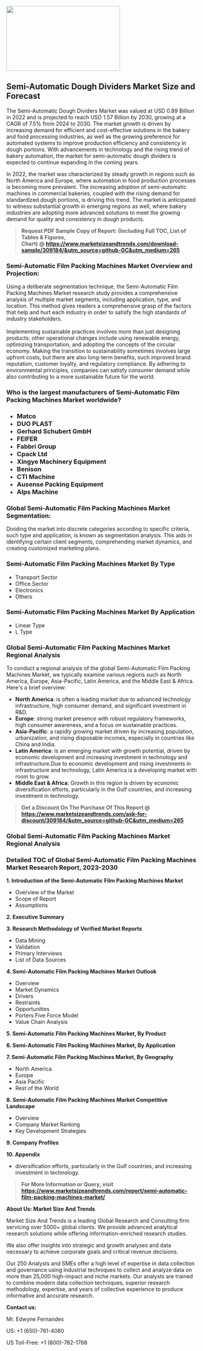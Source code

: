 <p><img class="alignnone size-medium wp-image-20088" src="https://ffe5etoiles.com/wp-content/uploads/2024/12/MST1-300x171.png" alt="" width="300" height="171" /></p><h2>Semi-Automatic Dough Dividers Market Size and Forecast</h2><p>The Semi-Automatic Dough Dividers Market was valued at USD 0.89 Billion in 2022 and is projected to reach USD 1.57 Billion by 2030, growing at a CAGR of 7.5% from 2024 to 2030. The market growth is driven by increasing demand for efficient and cost-effective solutions in the bakery and food processing industries, as well as the growing preference for automated systems to improve production efficiency and consistency in dough portions. With advancements in technology and the rising trend of bakery automation, the market for semi-automatic dough dividers is expected to continue expanding in the coming years.</p><p>In 2022, the market was characterized by steady growth in regions such as North America and Europe, where automation in food production processes is becoming more prevalent. The increasing adoption of semi-automatic machines in commercial bakeries, coupled with the rising demand for standardized dough portions, is driving this trend. The market is anticipated to witness substantial growth in emerging regions as well, where bakery industries are adopting more advanced solutions to meet the growing demand for quality and consistency in dough products.</p></p><blockquote id="" class=""><strong>Request PDF Sample Copy of Report: (Including Full TOC, List of Tables &amp; Figures, Chart)&nbsp;@&nbsp;<strong><a href="https://www.marketsizeandtrends.com/download-sample/309184/&utm_source=github-GC&utm_medium=265" target="_blank">https://www.marketsizeandtrends.com/download-sample/309184/&utm_source=github-GC&utm_medium=265</a></strong></strong></blockquote><h3 id="" class="">Semi-Automatic Film Packing Machines Market&nbsp;Overview and Projection:</h3><p id="" class="">Using a deliberate segmentation technique, the Semi-Automatic Film Packing Machines Market research study provides a comprehensive analysis of multiple market segments, including application, type, and location. This method gives readers a comprehensive grasp of the factors that help and hurt each industry in order to satisfy the high standards of industry stakeholders. <br /> <br />Implementing sustainable practices involves more than just designing products; other operational changes include using renewable energy, optimizing transportation, and adopting the concepts of the circular economy. Making the transition to sustainability sometimes involves large upfront costs, but there are also long-term benefits, such improved brand reputation, customer loyalty, and regulatory compliance. By adhering to environmental principles, companies can satisfy consumer demand while also contributing to a more sustainable future for the world.</p><h3 id="" class="">Who is the largest manufacturers of&nbsp;Semi-Automatic Film Packing Machines Market worldwide?</h3><h3 class=""><p><ul><li>Matco </li><li> DUO PLAST </li><li> Gerhard Schubert GmbH </li><li> FEIFER </li><li> Fabbri Group </li><li> Cpack Ltd </li><li> Xingye Machinery Equipment </li><li> Benison </li><li> CTI Machine </li><li> Ausense Packing Equipment </li><li> Alps Machine</li></ul></p></h3><h3 id="" class="">Global&nbsp;Semi-Automatic Film Packing Machines Market Segmentation:</h3><p id="" class="">Dividing the market into discrete categories according to specific criteria, such type and application, is known as segmentation analysis. This aids in identifying certain client segments, comprehending market dynamics, and creating customized marketing plans.</p><h3 id="" class="">Semi-Automatic Film Packing Machines Market&nbsp;By Type</h3><p><p><ul><li>Transport Sector</li><li> Office Sector</li><li> Electronics</li><li> Others</p></li></ul></p></p><h3 id="" class="">Semi-Automatic Film Packing Machines Market&nbsp;By Application</h3><p class=""><p><ul><li>Linear Type</li><li> L Type</li></ul></p></p><h3 id="" class="">Global Semi-Automatic Film Packing Machines Market Regional Analysis</h3><p id="" class="">To conduct a regional analysis of the global Semi-Automatic Film Packing Machines Market, we typically examine various regions such as North America, Europe, Asia-Pacific, Latin America, and the Middle East &amp; Africa. Here's a brief overview:</p><ul><li><strong>North America</strong>: is often a leading market due to advanced technology infrastructure, high consumer demand, and significant investment in R&amp;D.</li><li><strong>Europe</strong>: strong market presence with robust regulatory frameworks, high consumer awareness, and a focus on sustainable practices.</li><li><strong>Asia-Pacific</strong>: a rapidly growing market driven by increasing population, urbanization, and rising disposable incomes, especially in countries like China and India.</li><li><strong>Latin America</strong>: is an emerging market with growth potential, driven by economic development and increasing investment in technology and infrastructure.Due to economic development and rising investments in infrastructure and technology, Latin America is a developing market with room to grow.</li><li><strong>Middle East &amp; Africa</strong>: Growth in this region is driven by economic diversification efforts, particularly in the Gulf countries, and increasing investment in technology.</li></ul><blockquote id="" class=""><strong>Get a Discount On The Purchase Of This Report @ <strong><a href="https://www.marketsizeandtrends.com/ask-for-discount/309184/&utm_source=github-GC&utm_medium=265" target="_blank">https://www.marketsizeandtrends.com/ask-for-discount/309184/&utm_source=github-GC&utm_medium=265</a></strong></strong></blockquote><h3 id="" class="">Global Semi-Automatic Film Packing Machines Market Regional Analysis</h3><h3 id="" class="">Detailed TOC of Global Semi-Automatic Film Packing Machines Market Research Report, 2023-2030</h3><p id="" class=""><strong>1. Introduction of the Semi-Automatic Film Packing Machines Market</strong></p><ul><li>Overview of the Market</li><li>Scope of Report</li><li>Assumptions</li></ul><p id="" class=""><strong>2. Executive Summary</strong></p><p id="" class=""><strong>3. Research Methodology of Verified Market Reports</strong></p><ul><li>Data Mining</li><li>Validation</li><li>Primary Interviews</li><li>List of Data Sources</li></ul><p id="" class=""><strong>4. Semi-Automatic Film Packing Machines Market Outlook</strong></p><ul><li>Overview</li><li>Market Dynamics</li><li>Drivers</li><li>Restraints</li><li>Opportunities</li><li>Porters Five Force Model</li><li>Value Chain Analysis</li></ul><p id="" class=""><strong>5. Semi-Automatic Film Packing Machines Market, By Product</strong></p><p id="" class=""><strong>6. Semi-Automatic Film Packing Machines Market, By Application</strong></p><p id="" class=""><strong>7. Semi-Automatic Film Packing Machines Market, By Geography</strong></p><ul><li>North America</li><li>Europe</li><li>Asia Pacific</li><li>Rest of the World</li></ul><p id="" class=""><strong>8. Semi-Automatic Film Packing Machines Market Competitive Landscape</strong></p><ul><li>Overview</li><li>Company Market Ranking</li><li>Key Development Strategies</li></ul><p id="" class=""><strong>9. Company Profiles</strong></p><p id="" class=""><strong>10. Appendix</strong></p><ul><li>diversification efforts, particularly in the Gulf countries, and increasing investment in technology.</li></ul><blockquote id="" class=""><strong>For More Information or Query, visit <strong><strong><a href="https://www.marketsizeandtrends.com/report/semi-automatic-film-packing-machines-market/" target="_blank">https://www.marketsizeandtrends.com/report/semi-automatic-film-packing-machines-market/</a></strong></strong></strong></blockquote><p id="" class=""><strong>About Us: Market Size And Trends</strong></p><p id="" class="">Market Size And Trends is a leading Global Research and Consulting firm servicing over 5000+ global clients. We provide advanced analytical research solutions while offering information-enriched research studies.</p><p id="" class="">We also offer insights into strategic and growth analyses and data necessary to achieve corporate goals and critical revenue decisions.</p><p id="" class="">Our 250 Analysts and SMEs offer a high level of expertise in data collection and governance using industrial techniques to collect and analyze data on more than 25,000 high-impact and niche markets. Our analysts are trained to combine modern data collection techniques, superior research methodology, expertise, and years of collective experience to produce informative and accurate research.</p><p id="" class=""><strong>Contact us:</strong></p><p id="" class="">Mr. Edwyne Fernandes</p><p id="" class="">US: +1 (650)-781-4080</p><p id="" class="">US Toll-Free: +1 (800)-782-1768</p>
